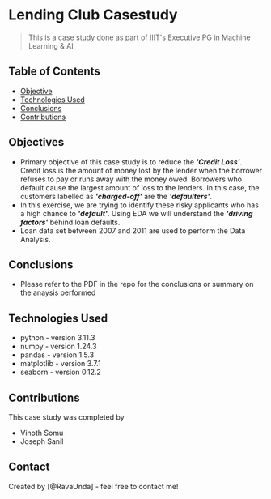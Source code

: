# Lending Club Casestudy
> This is a case study done as part of IIIT's Executive PG in Machine Learning & AI


## Table of Contents
* [Objective](#Objectives)
* [Technologies Used](#technologies-used)
* [Conclusions](#conclusions)
* [Contributions](#Contributions)

<!-- You can include any other section that is pertinent to your problem -->

## Objectives
- Primary objective of this case study is to reduce the ***'Credit Loss'***. Credit loss is the amount of money lost by the lender when the borrower refuses to pay or runs away with the money owed. Borrowers who default cause the largest amount of loss to the lenders. In this case, the customers labelled as ***'charged-off'*** are the ***'defaulters'***. 
- In this exercise, we are trying to identify these risky applicants who has a high chance to ***'default'***. Using EDA we will understand the ***'driving factors'*** behind loan defaults.
- Loan data set between 2007 and 2011 are used to perform the Data Analysis.

<!-- You don't have to answer all the questions - just the ones relevant to your project. -->

## Conclusions
- Please refer to the PDF in the repo for the conclusions or summary on the anaysis performed

<!-- You don't have to answer all the questions - just the ones relevant to your project. -->


## Technologies Used
- python - version 3.11.3
- numpy - version 1.24.3
- pandas - version 1.5.3
- matplotlib - version 3.7.1
- seaborn - version 0.12.2

<!-- As the libraries versions keep on changing, it is recommended to mention the version of library used in this project -->

## Contributions
This case study was completed by
- Vinoth Somu 
- Joseph Sanil


## Contact
Created by [@RavaUnda] - feel free to contact me!


<!-- Optional -->
<!-- ## License -->
<!-- This project is open source and available under the [... License](). -->

<!-- You don't have to include all sections - just the one's relevant to your project -->